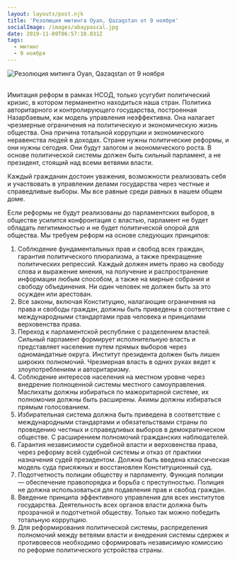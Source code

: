 ```yaml
---
layout: layouts/post.njk
title: 'Резолюция митинга Oyan, Qazaqstan от 9 ноября'
socialImage: /images/abaypascal.jpg
date: 2019-11-09T06:57:10.031Z
tags:
  - митинг
  - 9 ноября
---
```

![Резолюция митинга Oyan, Qazaqstan от 9 ноября](/images/abaypascal.jpg)

\
Имитация реформ в рамках НСОД, только усугубит политический кризис, в котором перманентно находиться наша стран. Политика авторитарного и контролирующего государства, построенная Назарбаевым, как модель управления неэффективна. Она налагает чрезмерные ограничения на политическую и экономическую жизнь общества. Она причина тотальной коррупции и экономического неравенства людей в доходах. 
Стране нужны политические реформы, и они нужны сегодня. Они будут залогом и экономического роста. В основе политической системы должен быть сильный парламент, а не президент, стоящий над всеми ветвями власти.

Каждый гражданин достоин уважения, возможности реализовать себя и участвовать в управлении делами государства через честные и справедливые выборы. Мы все равные среди равных в нашем общем доме. 

Если реформы не будут реализованы до парламентских выборов, в обществе усилится конфронтация с властью, парламент не будет обладать легитимностью и не будет политической опорой для общества. 
Мы требуем реформ на основе следующих принципов: 

1. Соблюдение фундаментальных прав и свобод всех граждан, гарантия политического плюрализма, а также прекращение политических репрессий. Каждый должен иметь право на свободу слова и выражение мнения, на получение и распространение информации любым способом, а также на мирные собрания и свободу объединения. Ни один человек не должен быть за это осужден или арестован.
2. Все законы, включая Конституцию, налагающие ограничения на права и свободы граждан, должны быть приведены в соответствие с международными стандартами прав человека и принципами верховенства права. 
3. Переход к парламентской республике с разделением властей. Сильный парламент формирует исполнительную власть и представляет население путем прямых выборов через одномандатные округа. Институт президента должен быть лишен широких полномочий. Чрезмерная власть в одних руках ведет к злоупотреблениям и авторитаризму. 
4. Соблюдение интересов населения на местном уровне через внедрение полноценной системы местного самоуправления. Маслихаты должны избираться по мажоритарной системе, их полномочия должны быть расширены. Акимы должны избираться прямым голосованием.
5. Избирательная система должна быть приведена в соответствие с международными стандартами и обязательствами страны по проведению честных и справедливых выборов в демократическом обществе. С расширением полномочий гражданских наблюдателей.
6. Гарантия независимости судебной власти и верховенства права, через реформу всей судебной системы и отказ от практики назначения судей президентом. Должна быть введена классическая модель суда присяжных и восстановлен Конституционный суд.
7. Подотчетность полиции обществу и парламенту. Функция полиции — обеспечение правопорядка и борьба с преступностью. Полиция не должна использоваться для подавления прав и свобод граждан.
8. Введение принципа эффективного управления для всех институтов государства. Деятельность всех органов власти должна быть прозрачной и подотчетной обществу. Только так можно победить тотальную коррупцию.
9. Для реформирования политической системы, распределения полномочий между ветвями власти и внедрения системы сдержек и противовесов необходимо сформировать независимую комиссию по реформе политического устройства страны.
